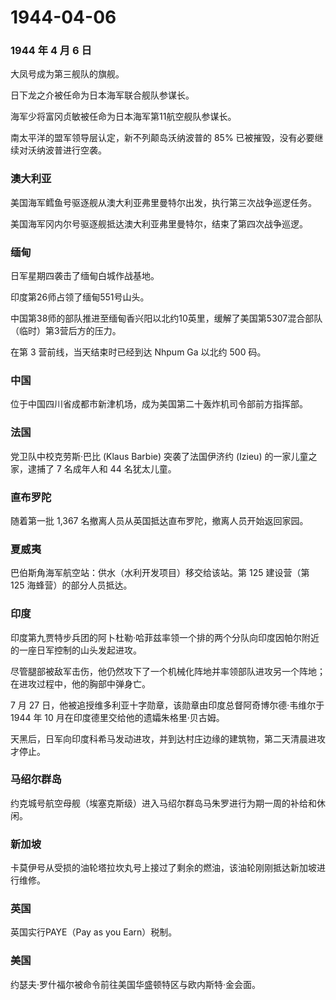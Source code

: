 # 1944-04-06

### 1944 年 4 月 6 日

大凤号成为第三舰队的旗舰。

日下龙之介被任命为日本海军联合舰队参谋长。

海军少将富冈贞敏被任命为日本海军第11航空舰队参谋长。

南太平洋的盟军领导层认定，新不列颠岛沃纳波普的 85%
已被摧毁，没有必要继续对沃纳波普进行空袭。

### 澳大利亚

美国海军鳕鱼号驱逐舰从澳大利亚弗里曼特尔出发，执行第三次战争巡逻任务。

美国海军冈内尔号驱逐舰抵达澳大利亚弗里曼特尔，结束了第四次战争巡逻。

### 缅甸

日军星期四袭击了缅甸白城作战基地。

印度第26师占领了缅甸551号山头。

中国第38师的部队推进至缅甸香兴阳以北约10英里，缓解了美国第5307混合部队（临时）第3营后方的压力。

在第 3 营前线，当天结束时已经到达 Nhpum Ga 以北约 500 码。

### 中国

位于中国四川省成都市新津机场，成为美国第二十轰炸机司令部前方指挥部。

### 法国

党卫队中校克劳斯·巴比 (Klaus Barbie) 突袭了法国伊济约 (Izieu)
的一家儿童之家，逮捕了 7 名成年人和 44 名犹太儿童。

### 直布罗陀

随着第一批 1,367 名撤离人员从英国抵达直布罗陀，撤离人员开始返回家园。

### 夏威夷

巴伯斯角海军航空站：供水（水利开发项目）移交给该站。第 125 建设营（第
125 海蜂营）的部分人员抵达。

### 印度

印度第九贾特步兵团的阿卜杜勒·哈菲兹率领一个排的两个分队向印度因帕尔附近的一座日军控制的山头发起进攻。

尽管腿部被敌军击伤，他仍然攻下了一个机械化阵地并率领部队进攻另一个阵地；在进攻过程中，他的胸部中弹身亡。

7 月 27
日，他被追授维多利亚十字勋章，该勋章由印度总督阿奇博尔德·韦维尔于 1944
年 10 月在印度德里交给他的遗孀朱格里·贝古姆。

天黑后，日军向印度科希马发动进攻，并到达村庄边缘的建筑物，第二天清晨进攻才停止。

### 马绍尔群岛

约克城号航空母舰（埃塞克斯级）进入马绍尔群岛马朱罗进行为期一周的补给和休闲。

### 新加坡

卡莫伊号从受损的油轮塔拉坎丸号上接过了剩余的燃油，该油轮刚刚抵达新加坡进行维修。

### 英国

英国实行PAYE（Pay as you Earn）税制。

### 美国

约瑟夫·罗什福尔被命令前往美国华盛顿特区与欧内斯特·金会面。